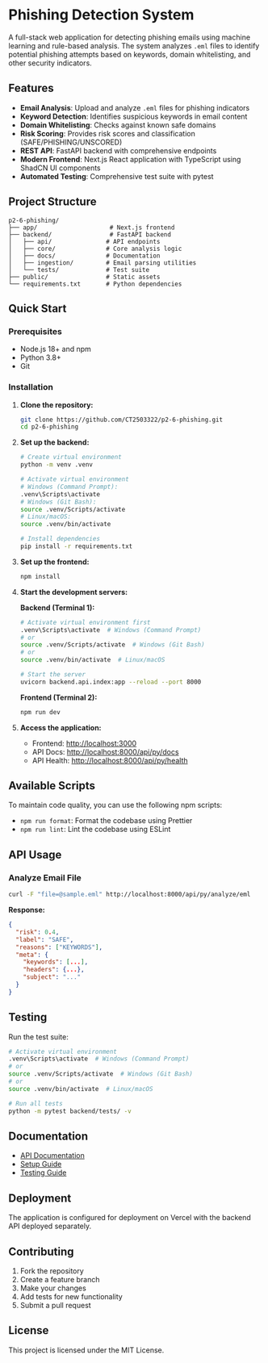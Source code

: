 # Phishing Detection System

A full-stack web application for detecting phishing emails using machine learning and rule-based analysis. The system analyzes `.eml` files to identify potential phishing attempts based on keywords, domain whitelisting, and other security indicators.

## Features

- **Email Analysis**: Upload and analyze `.eml` files for phishing indicators
- **Keyword Detection**: Identifies suspicious keywords in email content
- **Domain Whitelisting**: Checks against known safe domains
- **Risk Scoring**: Provides risk scores and classification (SAFE/PHISHING/UNSCORED)
- **REST API**: FastAPI backend with comprehensive endpoints
- **Modern Frontend**: Next.js React application with TypeScript using ShadCN UI components
- **Automated Testing**: Comprehensive test suite with pytest

## Project Structure

```
p2-6-phishing/
├── app/                    # Next.js frontend
├── backend/                # FastAPI backend
│   ├── api/               # API endpoints
│   ├── core/              # Core analysis logic
│   ├── docs/              # Documentation
│   ├── ingestion/         # Email parsing utilities
│   └── tests/             # Test suite
├── public/                # Static assets
└── requirements.txt       # Python dependencies
```

## Quick Start

### Prerequisites

- Node.js 18+ and npm
- Python 3.8+
- Git

### Installation

1. **Clone the repository:**

   ```bash
   git clone https://github.com/CT2503322/p2-6-phishing.git
   cd p2-6-phishing
   ```

2. **Set up the backend:**

   ```bash
   # Create virtual environment
   python -m venv .venv

   # Activate virtual environment
   # Windows (Command Prompt):
   .venv\Scripts\activate
   # Windows (Git Bash):
   source .venv/Scripts/activate
   # Linux/macOS:
   source .venv/bin/activate

   # Install dependencies
   pip install -r requirements.txt
   ```

3. **Set up the frontend:**

   ```bash
   npm install
   ```

4. **Start the development servers:**

   **Backend (Terminal 1):**

   ```bash
   # Activate virtual environment first
   .venv\Scripts\activate  # Windows (Command Prompt)
   # or
   source .venv/Scripts/activate  # Windows (Git Bash)
   # or
   source .venv/bin/activate  # Linux/macOS

   # Start the server
   uvicorn backend.api.index:app --reload --port 8000
   ```

   **Frontend (Terminal 2):**

   ```bash
   npm run dev
   ```

5. **Access the application:**
   - Frontend: [http://localhost:3000](http://localhost:3000)
   - API Docs: [http://localhost:8000/api/py/docs](http://localhost:8000/api/py/docs)
   - API Health: [http://localhost:8000/api/py/health](http://localhost:8000/api/py/health)

## Available Scripts

To maintain code quality, you can use the following npm scripts:

- `npm run format`: Format the codebase using Prettier
- `npm run lint`: Lint the codebase using ESLint

## API Usage

### Analyze Email File

```bash
curl -F "file=@sample.eml" http://localhost:8000/api/py/analyze/eml
```

**Response:**

```json
{
  "risk": 0.4,
  "label": "SAFE",
  "reasons": ["KEYWORDS"],
  "meta": {
    "keywords": [...],
    "headers": {...},
    "subject": "..."
  }
}
```

## Testing

Run the test suite:

```bash
# Activate virtual environment
.venv\Scripts\activate  # Windows (Command Prompt)
# or
source .venv/Scripts/activate  # Windows (Git Bash)
# or
source .venv/bin/activate  # Linux/macOS

# Run all tests
python -m pytest backend/tests/ -v
```

## Documentation

- [API Documentation](backend/docs/API.md)
- [Setup Guide](backend/docs/SETUP.md)
- [Testing Guide](backend/docs/TESTING.md)

## Deployment

The application is configured for deployment on Vercel with the backend API deployed separately.

## Contributing

1. Fork the repository
2. Create a feature branch
3. Make your changes
4. Add tests for new functionality
5. Submit a pull request

## License

This project is licensed under the MIT License.
